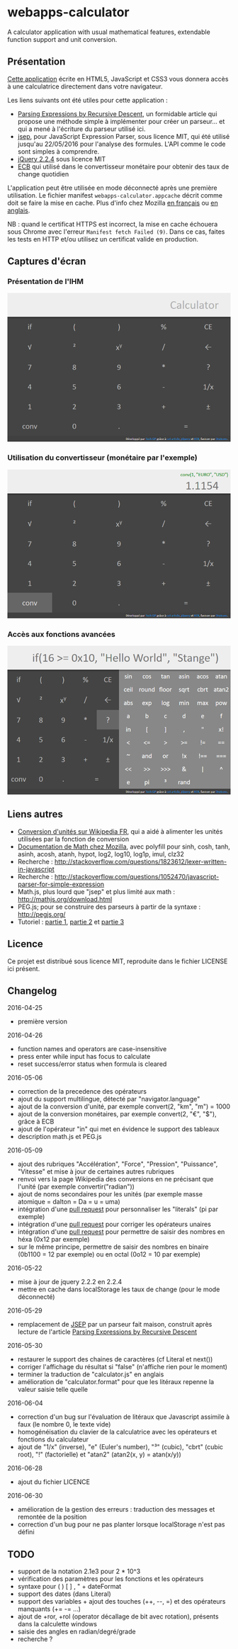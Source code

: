 # webapps-calculator

A calculator application with usual mathematical features, extendable function support and unit conversion.

## Présentation

[Cette application](http://techgp.fr/webapps/webapps-calculator.html) écrite en HTML5, JavaScript et CSS3 vous donnera accès à une calculatrice directement dans votre navigateur.

Les liens suivants ont été utiles pour cette application :

- [Parsing Expressions by Recursive Descent](http://www.engr.mun.ca/~theo/Misc/exp_parsing.htm), un formidable article qui propose une méthode simple à implémenter pour créer un parseur... et qui a mené à l'écriture du parseur utilisé ici.
- [jsep](http://jsep.from.so/), pour JavaScript Expression Parser, sous licence MIT, qui été utilisé jusqu'au 22/05/2016 pour l'analyse des formules. L'API comme le code sont simples à comprendre.
- [jQuery 2.2.4](http://jquery.com/) sous licence MIT
- [ECB](http://www.ecb.europa.eu/stats/exchange/eurofxref/html/index.en.html) qui utilisé dans le convertisseur monétaire pour obtenir des taux de change quotidien

L'application peut être utilisée en mode déconnecté après une première utilisation. Le fichier manifest `webapps-calculator.appcache` décrit comme doit se faire la mise en cache. Plus d'info chez Mozilla [en français](https://developer.mozilla.org/fr/docs/Utiliser_Application_Cache) ou [en anglais](https://developer.mozilla.org/en-US/docs/Web/HTML/Using_the_application_cache).

NB : quand le certificat HTTPS est incorrect, la mise en cache échouera sous Chrome avec l'erreur `Manifest fetch Failed (9)`. Dans ce cas, faites les tests en HTTP et/ou utilisez un certificat valide en production.

## Captures d'écran

### Présentation de l'IHM

![Présentation de l'IHM](./screenshots/webapps-calculator-1.png)

### Utilisation du convertisseur (monétaire par l'exemple)

![Présentation de l'IHM](./screenshots/webapps-calculator-2.png)

### Accès aux fonctions avancées

![Présentation de l'IHM](./screenshots/webapps-calculator-3.png)

## Liens autres

- [Conversion d'unités sur Wikipedia FR](https://fr.wikipedia.org/wiki/Conversion_des_unit%C3%A9s), qui a aidé à alimenter les unités utilisées par la fonction de conversion
- [Documentation de Math chez Mozilla](https://developer.mozilla.org/en-US/docs/Web/JavaScript/Reference/Global_Objects/Math), avec polyfill pour sinh, cosh, tanh, asinh, acosh, atanh, hypot, log2, log10, log1p, imul, clz32
- Recherche : http://stackoverflow.com/questions/1823612/lexer-written-in-javascript
- Recherche : http://stackoverflow.com/questions/1052470/javascript-parser-for-simple-expression
- Math.js, plus lourd que "jsep" et plus limité aux math : http://mathjs.org/download.html
- PEG.js; pour se construire des parseurs à partir de la syntaxe : http://pegjs.org/
- Tutoriel : [partie 1](http://ariya.ofilabs.com/2011/08/math-evaluator-in-javascript-part1.html), [partie 2](http://ariya.ofilabs.com/2011/08/math-evaluator-in-javascript-part-2.html) et [partie 3](http://ariya.ofilabs.com/2011/08/math-expression-evaluator-in-javascript-part-3.html)

## Licence

Ce projet est distribué sous licence MIT, reproduite dans le fichier LICENSE ici présent.

## Changelog

2016-04-25
- première version

2016-04-26
- function names and operators are case-insensitive
- press enter while input has focus to calculate
- reset success/error status when formula is cleared

2016-05-06
- correction de la precedence des opérateurs
- ajout du support multilingue, détecté par "navigator.language"
- ajout de la conversion d'unité, par exemple convert(2, "km", "m") = 1000
- ajout de la conversion monétaires, par exemple convert(2, "€", "$"), grâce à ECB
- ajout de l'opérateur "in" qui met en évidence le support des tableaux
- description math.js et PEG.js

2016-05-09
- ajout des rubriques "Accélération", "Force", "Pression", "Puissance", "Vitesse" et mise à jour de certaines autres rubriques
- renvoi vers la page Wikipedia des conversions en ne précisant que l'unité (par exemple convertir("radian"))
- ajout de noms secondaires pour les unités (par exemple masse atomique = dalton = Da = u = uma)
- intégration d'une [pull request](soney/jsep#23) pour personnaliser les "literals" (pi par exemple)
- intégration d'une [pull request](soney/jsep#27) pour corriger les opérateurs unaires
- intégration d'une [pull request](soney/jsep#17) pour permettre de saisir des nombres en héxa (0x12 par exemple)
- sur le même principe, permettre de saisir des nombres en binaire (0b1100 = 12 par exemple) ou en octal (0o12 = 10 par exemple)

2016-05-22
- mise à jour de jquery 2.2.2 en 2.2.4
- mettre en cache dans localStorage les taux de change (pour le mode déconnecté)

2016-05-29
- remplacement de [JSEP](http://jsep.from.so/) par un parseur fait maison, construit après lecture de l'article [Parsing Expressions by Recursive Descent](http://www.engr.mun.ca/~theo/Misc/exp_parsing.htm)

2016-05-30
- restaurer le support des chaines de caractères (cf Literal et next())
- corriger l'affichage du résultat si "false" (n'affiche rien pour le moment)
- terminer la traduction de "calculator.js" en anglais
- amélioration de "calculator.format" pour que les litéraux repenne la valeur saisie telle quelle

2016-06-04
- correction d'un bug sur l'évaluation de litéraux que Javascript assimile à faux (le nombre 0, le texte vide)
- homogénéisation du clavier de la calculatrice avec les opérateurs et fonctions du calculateur
- ajout de "1/x" (inverse), "e" (Euler's number), "³" (cubic), "cbrt" (cubic root), "!" (factorielle) et "atan2" (atan2(x, y) = atan(x/y))

2016-06-28
- ajout du fichier LICENCE

2016-06-30
- amélioration de la gestion des erreurs : traduction des messages et remontée de la position
- correction d'un bug pour ne pas planter lorsque localStorage n'est pas défini

## TODO

- support de la notation 2.1e3 pour 2 * 10^3 
- vérification des paramètres pour les fonctions et les opérateurs
- syntaxe pour ( ) [ ] , " + dateFormat
- support des dates (dans Literal)
- support des variables + ajout des touches (++, --, =) et des opérateurs manquants (+= -= ...)
- ajout de +ror, +rol (operator décallage de bit avec rotation), présents dans la calculette windows
- saisie des angles en radian/degré/grade
- recherche ?
